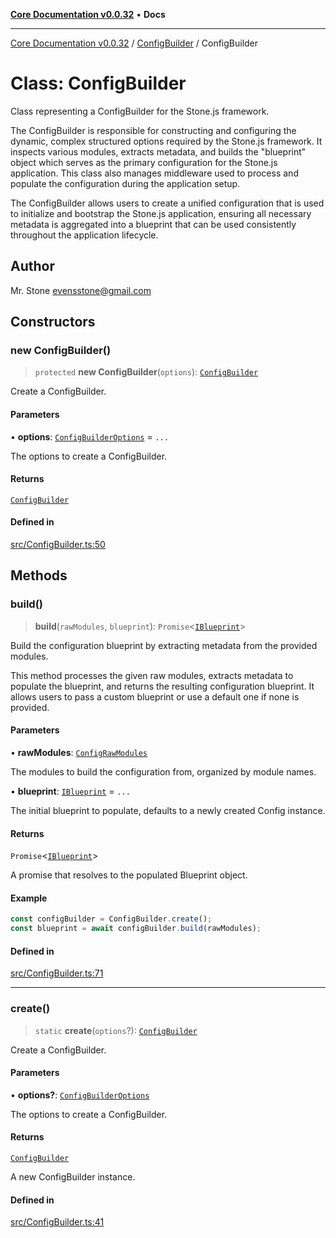 [**Core Documentation v0.0.32**](../../README.md) • **Docs**

***

[Core Documentation v0.0.32](../../modules.md) / [ConfigBuilder](../README.md) / ConfigBuilder

# Class: ConfigBuilder

Class representing a ConfigBuilder for the Stone.js framework.

The ConfigBuilder is responsible for constructing and configuring the dynamic, complex structured options required by the Stone.js framework.
It inspects various modules, extracts metadata, and builds the "blueprint" object which serves as the primary configuration for the Stone.js application.
This class also manages middleware used to process and populate the configuration during the application setup.

The ConfigBuilder allows users to create a unified configuration that is used to initialize and bootstrap the Stone.js application,
ensuring all necessary metadata is aggregated into a blueprint that can be used consistently throughout the application lifecycle.

## Author

Mr. Stone <evensstone@gmail.com>

## Constructors

### new ConfigBuilder()

> `protected` **new ConfigBuilder**(`options`): [`ConfigBuilder`](ConfigBuilder.md)

Create a ConfigBuilder.

#### Parameters

• **options**: [`ConfigBuilderOptions`](../interfaces/ConfigBuilderOptions.md) = `...`

The options to create a ConfigBuilder.

#### Returns

[`ConfigBuilder`](ConfigBuilder.md)

#### Defined in

[src/ConfigBuilder.ts:50](https://github.com/stonemjs/core/blob/59c27bdae04e7adc72d7c3e25cee704d5e04ce0c/src/ConfigBuilder.ts#L50)

## Methods

### build()

> **build**(`rawModules`, `blueprint`): `Promise`\<[`IBlueprint`](../../definitions/type-aliases/IBlueprint.md)\>

Build the configuration blueprint by extracting metadata from the provided modules.

This method processes the given raw modules, extracts metadata to populate the blueprint,
and returns the resulting configuration blueprint. It allows users to pass a custom blueprint
or use a default one if none is provided.

#### Parameters

• **rawModules**: [`ConfigRawModules`](../../definitions/type-aliases/ConfigRawModules.md)

The modules to build the configuration from, organized by module names.

• **blueprint**: [`IBlueprint`](../../definitions/type-aliases/IBlueprint.md) = `...`

The initial blueprint to populate, defaults to a newly created Config instance.

#### Returns

`Promise`\<[`IBlueprint`](../../definitions/type-aliases/IBlueprint.md)\>

A promise that resolves to the populated Blueprint object.

#### Example

```typescript
const configBuilder = ConfigBuilder.create();
const blueprint = await configBuilder.build(rawModules);
```

#### Defined in

[src/ConfigBuilder.ts:71](https://github.com/stonemjs/core/blob/59c27bdae04e7adc72d7c3e25cee704d5e04ce0c/src/ConfigBuilder.ts#L71)

***

### create()

> `static` **create**(`options`?): [`ConfigBuilder`](ConfigBuilder.md)

Create a ConfigBuilder.

#### Parameters

• **options?**: [`ConfigBuilderOptions`](../interfaces/ConfigBuilderOptions.md)

The options to create a ConfigBuilder.

#### Returns

[`ConfigBuilder`](ConfigBuilder.md)

A new ConfigBuilder instance.

#### Defined in

[src/ConfigBuilder.ts:41](https://github.com/stonemjs/core/blob/59c27bdae04e7adc72d7c3e25cee704d5e04ce0c/src/ConfigBuilder.ts#L41)
